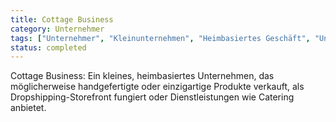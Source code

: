 ```yaml
---
title: Cottage Business
category: Unternehmer
tags: ["Unternehmer", "Kleinunternehmen", "Heimbasiertes Geschäft", "Unternehmer"]
status: completed
---
```

Cottage Business: Ein kleines, heimbasiertes Unternehmen, das möglicherweise handgefertigte oder einzigartige Produkte verkauft, als Dropshipping-Storefront fungiert oder Dienstleistungen wie Catering anbietet.